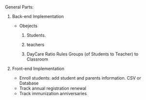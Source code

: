 General Parts:

1. Back-end Implementation

   - Obejects

     1. Students.

     2. teachers 

     3. DayCare Ratio Rules Groups (of Students to Teacher) to Classroom

        

     



2. Front-end Implementation
   - Enroll students: add student and parents information. CSV or Database
   - Track annual registration renewal
   - Track immunization anniversaries

​		
